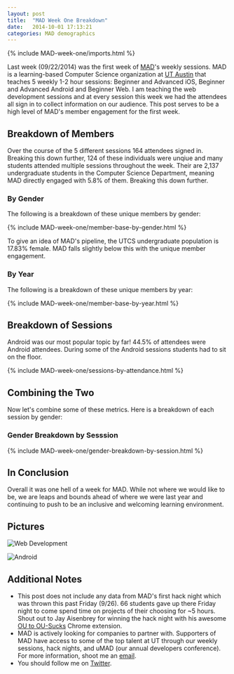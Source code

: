 ```yaml
---
layout: post
title:  "MAD Week One Breakdown"
date:   2014-10-01 17:13:21
categories: MAD demographics
---
```


{% include MAD-week-one/imports.html %}

Last week (09/22/2014) was the first week of [MAD](http://www.cs.utexas.edu/~mad/)'s weekly sessions. MAD is a learning-based Computer Science organization at [UT Austin](http://www.utexas.edu/) that teaches 5 weekly 1-2 hour sessions: Beginner and Advanced iOS, Beginner and Advanced Android and Beginner Web. I am teaching the web development sessions and at every session this week we had the attendees all sign in to collect information on our audience. This post serves to be a high level of MAD's member engagement for the first week.

Breakdown of Members
--------------------
Over the course of the 5 different sessions 164 attendees signed in. Breaking this down further, 124 of these individuals were unqiue and many students attended multiple sessions throughout the week. Their are 2,137 undergraduate students in the Computer Science Department, meaning MAD directly engaged with 5.8% of them. Breaking this down further.

### By Gender
The following is a breakdown of these unique members by gender:

{% include MAD-week-one/member-base-by-gender.html %}

To give an idea of MAD's pipeline, the UTCS undergraduate population is 17.83% female. MAD falls slightly below this with the unique member engagement.

### By Year
The following is a breakdown of these unique members by year:

{% include MAD-week-one/member-base-by-year.html %}

Breakdown of Sessions
---------------------

Android was our most popular topic by far! 44.5% of attendees were Android attendees. During some of the Android sessions students had to sit on the floor.

{% include MAD-week-one/sessions-by-attendance.html %}


Combining the Two
-----------------
Now let's combine some of these metrics. Here is a breakdown of each session by gender:

### Gender Breakdown by Sesssion

{% include MAD-week-one/gender-breakdown-by-session.html %}

In Conclusion
-------------
Overall it was one hell of a week for MAD. While not where we would like to be, we are leaps and bounds ahead of where we were last year and continuing to push to be an inclusive and welcoming learning environment.

Pictures
--------

![Web Development](http://i.imgur.com/4XBEF0J.jpg "Web Development")

![Android](http://i.imgur.com/2pprYGI.jpg "Android")

Additional Notes
-----
+ This post does not include any data from MAD's first hack night which was thrown this past Friday (9/26). 66 students gave up there Friday night to come spend time on projects of their choosing for ~5 hours. Shout out to Jay Aisenbrey for winning the hack night with his awesome [OU to OU-Sucks](https://chrome.google.com/webstore/detail/ou-to-ou-sucks/njomcdgkmfnboapalebljapdaocjhbnc) Chrome extension.
+ MAD is actively looking for companies to partner with. Supporters of MAD have access to some of the top talent at UT through our weekly sessions, hack nights, and uMAD (our annual developers conference). For more information, shoot me an [email](mailto:mattebeweber@utexas.edu).
+ You should follow me on [Twitter](https://twitter.com/mattebeweber).




